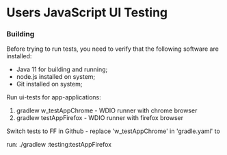 Users JavaScript UI Testing
===

### Building

Before trying to run tests, you need to verify that the following software are installed:

* Java 11 for building and running;
* node.js installed on system;
* Git installed on system;


Run ui-tests for app-applications:
  1.  gradlew w_testAppChrome - WDIO runner with chrome browser
  3.  gradlew testAppFirefox  - WDIO runner with firefox browser

Switch tests to FF in Github - replace  'w_testAppChrome' in 'gradle.yaml' to 

 run: ./gradlew :testing:testAppFirefox

